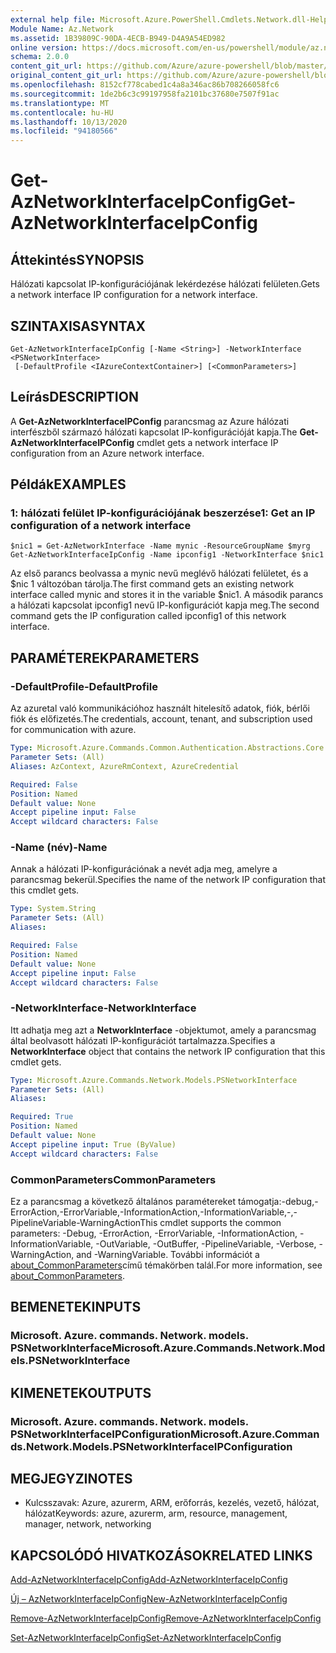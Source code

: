 ```yaml
---
external help file: Microsoft.Azure.PowerShell.Cmdlets.Network.dll-Help.xml
Module Name: Az.Network
ms.assetid: 1B39809C-90DA-4ECB-B949-D4A9A54ED982
online version: https://docs.microsoft.com/en-us/powershell/module/az.network/get-aznetworkinterfaceipconfig
schema: 2.0.0
content_git_url: https://github.com/Azure/azure-powershell/blob/master/src/Network/Network/help/Get-AzNetworkInterfaceIpConfig.md
original_content_git_url: https://github.com/Azure/azure-powershell/blob/master/src/Network/Network/help/Get-AzNetworkInterfaceIpConfig.md
ms.openlocfilehash: 8152cf778cabed1c4a8a346ac86b708266058fc6
ms.sourcegitcommit: 1de2b6c3c99197958fa2101bc37680e7507f91ac
ms.translationtype: MT
ms.contentlocale: hu-HU
ms.lasthandoff: 10/13/2020
ms.locfileid: "94180566"
---
```

# <span data-ttu-id="fb871-101">Get-AzNetworkInterfaceIpConfig</span><span class="sxs-lookup"><span data-stu-id="fb871-101">Get-AzNetworkInterfaceIpConfig</span></span>

## <span data-ttu-id="fb871-102">Áttekintés</span><span class="sxs-lookup"><span data-stu-id="fb871-102">SYNOPSIS</span></span>
<span data-ttu-id="fb871-103">Hálózati kapcsolat IP-konfigurációjának lekérdezése hálózati felületen.</span><span class="sxs-lookup"><span data-stu-id="fb871-103">Gets a network interface IP configuration for a network interface.</span></span>

## <span data-ttu-id="fb871-104">SZINTAXISA</span><span class="sxs-lookup"><span data-stu-id="fb871-104">SYNTAX</span></span>

```
Get-AzNetworkInterfaceIpConfig [-Name <String>] -NetworkInterface <PSNetworkInterface>
 [-DefaultProfile <IAzureContextContainer>] [<CommonParameters>]
```

## <span data-ttu-id="fb871-105">Leírás</span><span class="sxs-lookup"><span data-stu-id="fb871-105">DESCRIPTION</span></span>
<span data-ttu-id="fb871-106">A **Get-AzNetworkInterfaceIPConfig** parancsmag az Azure hálózati interfészből származó hálózati kapcsolat IP-konfigurációját kapja.</span><span class="sxs-lookup"><span data-stu-id="fb871-106">The **Get-AzNetworkInterfaceIPConfig** cmdlet gets a network interface IP configuration from an Azure network interface.</span></span>

## <span data-ttu-id="fb871-107">Példák</span><span class="sxs-lookup"><span data-stu-id="fb871-107">EXAMPLES</span></span>

### <span data-ttu-id="fb871-108">1: hálózati felület IP-konfigurációjának beszerzése</span><span class="sxs-lookup"><span data-stu-id="fb871-108">1: Get an IP configuration of a network interface</span></span>
```
$nic1 = Get-AzNetworkInterface -Name mynic -ResourceGroupName $myrg
Get-AzNetworkInterfaceIpConfig -Name ipconfig1 -NetworkInterface $nic1
```

<span data-ttu-id="fb871-109">Az első parancs beolvassa a mynic nevű meglévő hálózati felületet, és a $nic 1 változóban tárolja.</span><span class="sxs-lookup"><span data-stu-id="fb871-109">The first command gets an existing network interface called mynic and stores it in the variable $nic1.</span></span> <span data-ttu-id="fb871-110">A második parancs a hálózati kapcsolat ipconfig1 nevű IP-konfigurációt kapja meg.</span><span class="sxs-lookup"><span data-stu-id="fb871-110">The second command gets the IP configuration called ipconfig1 of this network interface.</span></span>
    

## <span data-ttu-id="fb871-111">PARAMÉTEREK</span><span class="sxs-lookup"><span data-stu-id="fb871-111">PARAMETERS</span></span>

### <span data-ttu-id="fb871-112">-DefaultProfile</span><span class="sxs-lookup"><span data-stu-id="fb871-112">-DefaultProfile</span></span>
<span data-ttu-id="fb871-113">Az azuretal való kommunikációhoz használt hitelesítő adatok, fiók, bérlői fiók és előfizetés.</span><span class="sxs-lookup"><span data-stu-id="fb871-113">The credentials, account, tenant, and subscription used for communication with azure.</span></span>

```yaml
Type: Microsoft.Azure.Commands.Common.Authentication.Abstractions.Core.IAzureContextContainer
Parameter Sets: (All)
Aliases: AzContext, AzureRmContext, AzureCredential

Required: False
Position: Named
Default value: None
Accept pipeline input: False
Accept wildcard characters: False
```

### <span data-ttu-id="fb871-114">-Name (név)</span><span class="sxs-lookup"><span data-stu-id="fb871-114">-Name</span></span>
<span data-ttu-id="fb871-115">Annak a hálózati IP-konfigurációnak a nevét adja meg, amelyre a parancsmag bekerül.</span><span class="sxs-lookup"><span data-stu-id="fb871-115">Specifies the name of the network IP configuration that this cmdlet gets.</span></span>

```yaml
Type: System.String
Parameter Sets: (All)
Aliases:

Required: False
Position: Named
Default value: None
Accept pipeline input: False
Accept wildcard characters: False
```

### <span data-ttu-id="fb871-116">-NetworkInterface</span><span class="sxs-lookup"><span data-stu-id="fb871-116">-NetworkInterface</span></span>
<span data-ttu-id="fb871-117">Itt adhatja meg azt a **NetworkInterface** -objektumot, amely a parancsmag által beolvasott hálózati IP-konfigurációt tartalmazza.</span><span class="sxs-lookup"><span data-stu-id="fb871-117">Specifies a **NetworkInterface** object that contains the network IP configuration that this cmdlet gets.</span></span>

```yaml
Type: Microsoft.Azure.Commands.Network.Models.PSNetworkInterface
Parameter Sets: (All)
Aliases:

Required: True
Position: Named
Default value: None
Accept pipeline input: True (ByValue)
Accept wildcard characters: False
```

### <span data-ttu-id="fb871-118">CommonParameters</span><span class="sxs-lookup"><span data-stu-id="fb871-118">CommonParameters</span></span>
<span data-ttu-id="fb871-119">Ez a parancsmag a következő általános paramétereket támogatja:-debug,-ErrorAction,-ErrorVariable,-InformationAction,-InformationVariable,-,-PipelineVariable-WarningAction</span><span class="sxs-lookup"><span data-stu-id="fb871-119">This cmdlet supports the common parameters: -Debug, -ErrorAction, -ErrorVariable, -InformationAction, -InformationVariable, -OutVariable, -OutBuffer, -PipelineVariable, -Verbose, -WarningAction, and -WarningVariable.</span></span> <span data-ttu-id="fb871-120">További információt a [about_CommonParameters](http://go.microsoft.com/fwlink/?LinkID=113216)című témakörben talál.</span><span class="sxs-lookup"><span data-stu-id="fb871-120">For more information, see [about_CommonParameters](http://go.microsoft.com/fwlink/?LinkID=113216).</span></span>

## <span data-ttu-id="fb871-121">BEMENETEK</span><span class="sxs-lookup"><span data-stu-id="fb871-121">INPUTS</span></span>

### <span data-ttu-id="fb871-122">Microsoft. Azure. commands. Network. models. PSNetworkInterface</span><span class="sxs-lookup"><span data-stu-id="fb871-122">Microsoft.Azure.Commands.Network.Models.PSNetworkInterface</span></span>

## <span data-ttu-id="fb871-123">KIMENETEK</span><span class="sxs-lookup"><span data-stu-id="fb871-123">OUTPUTS</span></span>

### <span data-ttu-id="fb871-124">Microsoft. Azure. commands. Network. models. PSNetworkInterfaceIPConfiguration</span><span class="sxs-lookup"><span data-stu-id="fb871-124">Microsoft.Azure.Commands.Network.Models.PSNetworkInterfaceIPConfiguration</span></span>

## <span data-ttu-id="fb871-125">MEGJEGYZI</span><span class="sxs-lookup"><span data-stu-id="fb871-125">NOTES</span></span>
* <span data-ttu-id="fb871-126">Kulcsszavak: Azure, azurerm, ARM, erőforrás, kezelés, vezető, hálózat, hálózat</span><span class="sxs-lookup"><span data-stu-id="fb871-126">Keywords: azure, azurerm, arm, resource, management, manager, network, networking</span></span>

## <span data-ttu-id="fb871-127">KAPCSOLÓDÓ HIVATKOZÁSOK</span><span class="sxs-lookup"><span data-stu-id="fb871-127">RELATED LINKS</span></span>

[<span data-ttu-id="fb871-128">Add-AzNetworkInterfaceIpConfig</span><span class="sxs-lookup"><span data-stu-id="fb871-128">Add-AzNetworkInterfaceIpConfig</span></span>](./Add-AzNetworkInterfaceIpConfig.md)

[<span data-ttu-id="fb871-129">Új – AzNetworkInterfaceIpConfig</span><span class="sxs-lookup"><span data-stu-id="fb871-129">New-AzNetworkInterfaceIpConfig</span></span>](./New-AzNetworkInterfaceIpConfig.md)

[<span data-ttu-id="fb871-130">Remove-AzNetworkInterfaceIpConfig</span><span class="sxs-lookup"><span data-stu-id="fb871-130">Remove-AzNetworkInterfaceIpConfig</span></span>](./Remove-AzNetworkInterfaceIpConfig.md)

[<span data-ttu-id="fb871-131">Set-AzNetworkInterfaceIpConfig</span><span class="sxs-lookup"><span data-stu-id="fb871-131">Set-AzNetworkInterfaceIpConfig</span></span>](./Set-AzNetworkInterfaceIpConfig.md)


